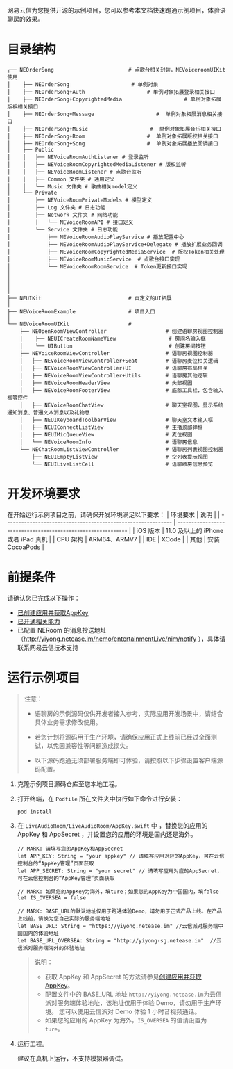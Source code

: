 网易云信为您提供开源的示例项目，您可以参考本文档快速跑通示例项目，体验语聊房的效果。
# 目录结构


```
┌── NEOrderSong                        # 点歌台相关封装，NEVoiceroomUIKit 使用
│    ├── NEOrderSong                    # 单例对象
│    ├── NEOrderSong+Auth                    # 单例对象拓展登录相关接口
│    ├── NEOrderSong+CopyrightedMedia                    # 单例对象拓展版权相关接口
│    ├── NEOrderSong+Message                    #  单例对象拓展消息相关接口
│    ├── NEOrderSong+Music                    #  单例对象拓展音乐相关接口
│    ├── NEOrderSong+Room                    #  单例对象拓展版权相关接口
│    ├── NEOrderSong+Song                    #  单例对象拓展播放回调接口
│    ├── Public
│    │   ├── NEVoiceRoomAuthListener # 登录监听
│    │   ├── NEVoiceRoomCopyrightedMediaListener # 版权监听
│    │   ├── NEVoiceRoomListener # 点歌台监听
│    │   ├── Common 文件夹 # 通用定义
│    │   └── Music 文件夹 # 歌曲相关model定义
│    └── Private                    
│        ├── NEVoiceRoomPrivateModels # 模型定义
│        ├── Log 文件夹 # 日志功能
│        ├── Network 文件夹 # 网络功能
│        │   └── NEVoiceRoomAPI # 接口定义
│        └── Service 文件夹 # 日志功能
│            ├── NEVoiceRoomAudioPlayService # 播放配置中心
│            ├── NEVoiceRoomAudioPlayService+Delegate # 播放扩展业务回调
│            ├── NEVoiceRoomCopyrightedMediaService  # 版权Token相关处理
│            ├── NEVoiceRoomMusicService  # 点歌台接口实现
│            └── NEVoiceRoomRoomService  # Token更新接口实现
│
│
│
│
├── NEUIKit                            # 自定义的UI拓展
│
├── NEVoiceRoomExample                 # 项目入口
│
└── NEVoiceRoomUIKit                   #
    ├── NEOpenRoomViewController                   # 创建语聊房视图控制器
    │    ├── NEUICreateRoomNameView                 # 房间名输入框
    │    └── UIButton                               # 创建房间按钮
    ├── NEVoiceRoomViewController                  # 语聊房视图控制器
    │   ├── NEVoiceRoomViewController+Seat         # 语聊房麦位相关逻辑
    │   ├── NEVoiceRoomViewController+UI           # 语聊房布局相关
    │   ├── NEVoiceRoomViewController+Utils        # 语聊房其他逻辑
    │   ├── NEVoiceRoomHeaderView                  # 头部视图
    │   ├── NEVoiceRoomFooterView                  # 底部工具栏，包含输入框等控件
    │   ├── NEVoiceRoomChatView                    # 聊天室视图，显示系统通知消息、普通文本消息以及礼物息
    │   ├── NEUIKeyboardToolbarView                # 聊天室文本输入框
    │   ├── NEUIConnectListView                    # 主播顶部弹框
    │   ├── NEUIMicQueueView                       # 麦位视图
    │   └── NEVoiceRoomInfo                        # 语聊房信息
    └── NEChatRoomListViewController               # 语聊房列表视图控制器
        ├── NEUIEmptyListView                      # 空列表提示视图
        └── NEUILiveListCell                       # 语聊歌房信息预览
```


# 开发环境要求
在开始运行示例项目之前，请确保开发环境满足以下要求：
| 环境要求                                                        | 说明                                                      |
| ------------------------------------------------------------ | ------------------------------------------------------------ |
|  iOS 版本  |  11.0 及以上的 iPhone 或者 iPad 真机   |
|  CPU 架构 | ARM64、ARMV7   |
| IDE | XCode   |
| 其他 | 安装 CocoaPods  |

# 前提条件

请确认您已完成以下操作：
- [已创建应用并获取AppKey](https://doc.yunxin.163.com/console/docs/TIzMDE4NTA?platform=console)
- [已开通相关能力](https://doc.yunxin.163.com/docs/TA3ODAzNjE/zQ4MTI0Njc?platformId=50616)
- 已配置 NERoom 的消息抄送地址（http://yiyong.netease.im/nemo/entertainmentLive/nim/notify ），具体请联系网易云信技术支持


# 运行示例项目

> 注意：
>
>- 语聊房的示例源码仅供开发者接入参考，实际应用开发场景中，请结合具体业务需求修改使用。
>
>- 若您计划将源码用于生产环境，请确保应用正式上线前已经过全面测试，以免因兼容性等问题造成损失。
> - 以下源码跑通无须部署服务端即可体验，请按照以下步骤设置客户端源码配置。

1. 克隆示例项目源码仓库至您本地工程。
2. 打开终端，在 `Podfile` 所在文件夹中执行如下命令进行安装：

    ```
    pod install 
    ```

4. 在 `LiveAudioRoom/LiveAudioRoom/AppKey.swift` 中 ，替换您的应用的 AppKey 和 AppSecret ，并设置您的应用的环境是国内还是海外。

    ```
    // MARK: 请填写您的AppKey和AppSecret
    let APP_KEY: String = "your appkey" // 请填写应用对应的AppKey，可在云信控制台的“AppKey管理”页面获取
    let APP_SECRET: String = "your secret" // 请填写应用对应的AppSecret，可在云信控制台的“AppKey管理”页面获取
    
    // MARK: 如果您的AppKey为海外，填ture；如果您的AppKey为中国国内，填false
    let IS_OVERSEA = false
    
    // MARK: BASE_URL的默认地址仅用于跑通体验Demo，请勿用于正式产品上线。在产品上线前，请换为您自己实际的服务端地址
    let BASE_URL: String = "https://yiyong.netease.im" //云信派对服务端中国国内的体验地址
    let BASE_URL_OVERSEA: String = "http://yiyong-sg.netease.im"  //云信派对服务端海外的体验地址
    ```


   > 说明：
   >
   > - 获取 AppKey 和 AppSecret 的方法请参见<a href="https://doc.yunxin.163.com/console/docs/TIzMDE4NTA?platform=console#获取-appkey" target="_blank">创建应用并获取 AppKey</a>。
   >- 配置文件中的 BASE_URL 地址 `http://yiyong.netease.im`为云信派对服务端体验地址，该地址仅用于体验 Demo，请勿用于生产环境。 您可以使用云信派对 Demo 体验 1 小时音视频通话。
   > - 如果您的应用的 AppKey 为海外，`IS_OVERSEA` 的值请设置为 `ture`。
    
5. 运行工程。

    建议在真机上运行，不支持模拟器调试。


